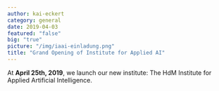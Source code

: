 ```yaml
---
author: kai-eckert
category: general
date: 2019-04-03
featured: "false"
big: "true"
picture: "/img/iaai-einladung.png"
title: "Grand Opening of Institute for Applied AI"
---
```

At **April 25th, 2019**, we launch our new institute: The HdM Institute for Applied Artificial Intelligence.
<!--more-->



